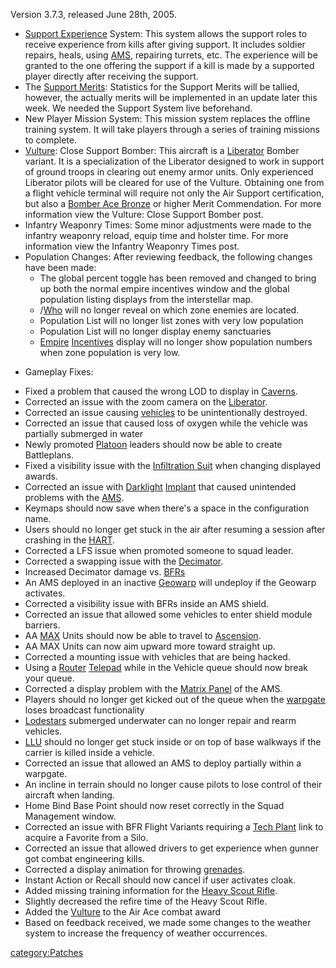 Version 3.7.3, released June 28th, 2005.

- [Support Experience](Support_Experience_Points.md "wikilink") System:
  This system allows the support roles to receive experience from
  kills after giving support. It includes soldier repairs, heals,
  using [AMS](AMS.md "wikilink"), repairing turrets, etc. The experience
  will be granted to the one offering the support if a kill is made by
  a supported player directly after receiving the support.
- The [Support Merits](Support_Merit_Commendations.md "wikilink"):
  Statistics for the Support Merits will be tallied, however, the
  actually merits will be implemented in an update later this week. We
  needed the Support System live beforehand.
- New Player Mission System: This mission system replaces the offline
  training system. It will take players through a series of training
  missions to complete.
- [Vulture](Vulture.md "wikilink"): Close Support Bomber: This aircraft
  is a [Liberator](Liberator.md "wikilink") Bomber variant. It is a
  specialization of the Liberator designed to work in support of
  ground troops in clearing out enemy armor units. Only experienced
  Liberator pilots will be cleared for use of the Vulture. Obtaining
  one from a flight vehicle terminal will require not only the Air
  Support certification, but also a [Bomber Ace
  Bronze](Bomber_Ace.md "wikilink") or higher Merit Commendation. For
  more information view the Vulture: Close Support Bomber post.
- Infantry Weaponry Times: Some minor adjustments were made to the
  infantry weaponry reload, equip time and holster time. For more
  information view the Infantry Weaponry Times post.
- Population Changes: After reviewing feedback, the following changes
  have been made:
  - The global percent toggle has been removed and changed to bring
    up both the normal empire incentives window and the global
    population listing displays from the interstellar map.
  - /[Who](Who.md "wikilink") will no longer reveal on which zone
    enemies are located.
  - Population List will no longer list zones with very low
    population
  - Population List will no longer display enemy sanctuaries
  - [Empire](Empire.md "wikilink") [Incentives](Incentives.md "wikilink")
    display will no longer show population numbers when zone
    population is very low.

<!-- -->

- Gameplay Fixes:

<!-- -->

- Fixed a problem that caused the wrong LOD to display in
  [Caverns](Caverns.md "wikilink").
- Corrected an issue with the zoom camera on the
  [Liberator](Liberator.md "wikilink").
- Corrected an issue causing [vehicles](vehicle.md "wikilink") to be
  unintentionally destroyed.
- Corrected an issue that caused loss of oxygen while the vehicle was
  partially submerged in water
- Newly promoted [Platoon](Platoon.md "wikilink") leaders should now be
  able to create Battleplans.
- Fixed a visibility issue with the [Infiltration
  Suit](Infiltration_Suit.md "wikilink") when changing displayed awards.
- Corrected an issue with [Darklight](Darklight.md "wikilink")
  [Implant](Implant.md "wikilink") that caused unintended problems with
  the [AMS](AMS.md "wikilink").
- Keymaps should now save when there's a space in the configuration
  name.
- Users should no longer get stuck in the air after resuming a session
  after crashing in the [HART](HART.md "wikilink").
- Corrected a LFS issue when promoted someone to squad leader.
- Corrected a swapping issue with the
  [Decimator](Decimator.md "wikilink").
- Increased Decimator damage vs.
  [BFRs](BattleFrame_Robotics.md "wikilink")
- An AMS deployed in an inactive [Geowarp](Geowarp.md "wikilink") will
  undeploy if the Geowarp activates.
- Corrected a visibility issue with BFRs inside an AMS shield.
- Corrected an issue that allowed some vehicles to enter shield module
  barriers.
- AA [MAX](MAX.md "wikilink") Units should now be able to travel to
  [Ascension](Oshur.md#Ascension "wikilink").
- AA MAX Units can now aim upward more toward straight up.
- Corrected a mounting issue with vehicles that are being hacked.
- Using a [Router](Router.md "wikilink") [Telepad](Telepad.md "wikilink")
  while in the Vehicle queue should now break your queue.
- Corrected a display problem with the [Matrix
  Panel](Matrix_Panel.md "wikilink") of the AMS.
- Players should no longer get kicked out of the queue when the
  [warpgate](warpgate.md "wikilink") loses broadcast functionality
- [Lodestars](Lodestar.md "wikilink") submerged underwater can no longer
  repair and rearm vehicles.
- [LLU](LLU.md "wikilink") should no longer get stuck inside or on top of
  base walkways if the carrier is killed inside a vehicle.
- Corrected an issue that allowed an AMS to deploy partially within a
  warpgate.
- An incline in terrain should no longer cause pilots to lose control
  of their aircraft when landing.
- Home Bind Base Point should now reset correctly in the Squad
  Management window.
- Corrected an issue with BFR Flight Variants requiring a [Tech
  Plant](Technology_Plant.md "wikilink") link to acquire a Favorite from
  a Silo.
- Corrected an issue that allowed drivers to get experience when
  gunner got combat engineering kills.
- Corrected a display animation for throwing
  [grenades](grenade.md "wikilink").
- Instant Action or Recall should now cancel if user activates cloak.
- Added missing training information for the [Heavy Scout
  Rifle](Heavy_Scout_Rifle.md "wikilink").
- Slightly decreased the refire time of the Heavy Scout Rifle.
- Added the [Vulture](Vulture.md "wikilink") to the Air Ace combat award
- Based on feedback received, we made some changes to the weather
  system to increase the frequency of weather occurrences.

[category:Patches](category:Patches.md "wikilink")
